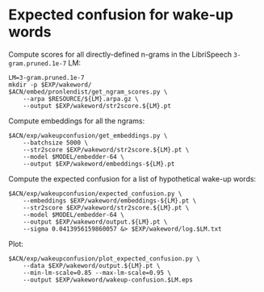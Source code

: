 # Expected confusion for wake-up words

Compute scores for all directly-defined n-grams in the LibriSpeech `3-gram.pruned.1e-7` LM:  

```commandline
LM=3-gram.pruned.1e-7
mkdir -p $EXP/wakeword/
$ACN/embed/pronlendist/get_ngram_scores.py \
    --arpa $RESOURCE/${LM}.arpa.gz \
    --output $EXP/wakeword/str2score.${LM}.pt
```

Compute embeddings for all the ngrams:

```commandline
$ACN/exp/wakeupconfusion/get_embeddings.py \
    --batchsize 5000 \
    --str2score $EXP/wakeword/str2score.${LM}.pt \
    --model $MODEL/embedder-64 \
    --output $EXP/wakeword/embeddings-${LM}.pt
```

Compute the expected confusion for a list of hypothetical wake-up words:

```commandline
$ACN/exp/wakeupconfusion/expected_confusion.py \
    --embeddings $EXP/wakeword/embeddings-${LM}.pt \
    --str2score $EXP/wakeword/str2score.${LM}.pt \
    --model $MODEL/embedder-64 \
    --output $EXP/wakeword/output.${LM}.pt \
    --sigma 0.0413956159860057 &> $EXP/wakeword/log.$LM.txt
```

Plot:

```commandline
$ACN/exp/wakeupconfusion/plot_expected_confusion.py \
    --data $EXP/wakeword/output.${LM}.pt \
    --min-lm-scale=0.85 --max-lm-scale=0.95 \
    --output $EXP/wakeword/wakeup-confusion.$LM.eps
```
